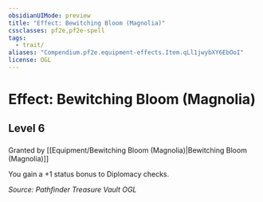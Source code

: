 ```yaml
---
obsidianUIMode: preview
title: "Effect: Bewitching Bloom (Magnolia)"
cssclasses: pf2e,pf2e-spell
tags:
  - trait/
aliases: "Compendium.pf2e.equipment-effects.Item.qLl1jwybXY6EbOoI"
license: OGL
---
```

# Effect: Bewitching Bloom (Magnolia)
## Level 6
### 






Granted by [[Equipment/Bewitching Bloom (Magnolia)|Bewitching Bloom (Magnolia)]]

You gain a +1 status bonus to Diplomacy checks.

*Source: Pathfinder Treasure Vault*
*OGL*